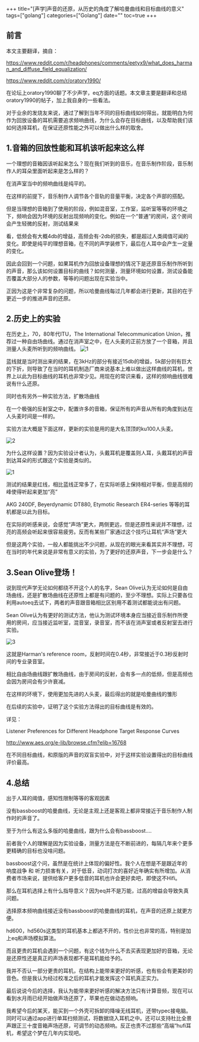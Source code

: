 +++
title="[声学]声音的还原，从历史的角度了解哈曼曲线和目标曲线的意义"
tags=["golang"]
categories=["Golang"]
date=""
toc=true
+++

## 前言

本文主要翻译，摘自：

https://www.reddit.com/r/headphones/comments/eetyx9/what_does_harman_and_diffuse_field_equalization/

https://www.reddit.com/r/oratory1990/

在论坛上oratory1990聊了不少声学，eq方面的话题。本文章主要是翻译和总结oratory1990的帖子，加上我自身的一些看法。

对于业余的发烧友来说，通过了解到当年不同的目标曲线如何得出，就能明白为何作为回放设备的耳机需要追求频响曲线，为什么会存在目标曲线，以及帮助我们该如何选择耳机，在保证还原性能之外可以做出什么样的取舍。



## 1.音箱的回放性能和耳机该听起来这么样

一个理想的音箱因该听起来怎么？现在我们听到的音乐，在音乐制作阶段，音乐制作人的耳朵里面听起来是怎么样的？

在消声室当中的频响曲线是纯平的。

在这样的前提下，音乐制作人调节各个音轨的音量平衡，决定各个声部的搭配。

但是当理想的音箱到了使用的阶段，例如混音室，工作室，监听室等等的环境之下，频响会因为环境的反射出现频响的变化。例如在一个“普通”的房间，这个房间会产生轻微的反射，测试结果来

看，低频会有大概4db的增益，高频会有-2db的损失，都是超过人类阈值可闻的变化。即使是纯平的理想音箱，在不同的声学装修下，最后在人耳中会产生一定量的变化。

因此会回到一个问题，如果耳机作为回放设备理想的情况下是还原音乐制作所听到的声音，那么该如何设置目标的曲线？如何测量，测量环境如何设置，测试设备能否覆盖大部分人的参数，等等的问题出现在实验当中。

正因为这是个非常复杂的问题，所以哈曼曲线每过几年都会进行更新，其目的在于更近一步的推进声音的还原。



## 2.历史上的实验

在历史上，70，80年代ITU，The International Telecommunication Union，推荐过一种自由场曲线。通过在消声室之中，在人头麦的正前方放了一个音箱，并且测量人头麦所听到的频响曲线。
![1](v2-a10c41e6ebe5abff33aa12a242ed0942_720w.webp)

蓝线就是当时测出来的结果，在3kHz的部分有接近15db的增益，5k部分则有巨大的下折，则导致了在当时的耳机制造厂商来说基本上难以做出这样曲线的耳机，世界上以此为目标曲线的耳机也非常少见。用现在的常识来看，这样的频响曲线很难说有什么还原。



同时也有另外一种实验方法，扩散场曲线

在一个极强的反射室之中，配置许多的音箱，保证所有的声音从所有的角度到达在人头麦时间是一样的。

实验方法大概是下面这样，更新的实验是用的是大名顶顶的ku100人头麦。

![2](v2-f71a4c2bd32c8647e098c5f0ab5e10a1_720w.webp)

为什么这样设置？因为实验设计者认为，头戴耳机是覆盖则人耳，头戴耳机的声音到达耳朵的形式跟这个实验是类似的。

![1](v2-a10c41e6ebe5abff33aa12a242ed0942_720w.webp)

测试的结果是红线，相比蓝线正常多了，在实际听感上保持相对平衡，但是高频的峰使得听起来更加“亮”

AKG 240DF, Beyerdynamic DT880, Etymotic Research ER4-series 等等的耳机都是以此为目标。

在实际的听感来说，会感觉“声场”更大，两侧更远，但是还原性来说并不理想，过亮的高频会听起来很容易疲劳。反而有某些厂家通过这个技巧让耳机“声场”更大

但是这两个实验，一般人都能挑出不少问题，从现在的眼光来看其实并不理想，可在当时的年代来说是非常有意义的实验，为了更好的还原声音，下一步会是什么？

## 3.Sean Olive登场！

说到现代声学无论如何都绕不开这个人的名字，Sean Olive认为无论如何是自由场曲线，还是扩散场曲线在还原性上都是有问题的，至少不理想。实际上只要各位利用autoeq去试下，两者的声音跟音箱相比区别用不着测试都能说出有问题。

Sean Olive认为有更好的测试方法，他认为测试环境本身应当接近音乐制作所使用的房间，应当接近监听室，混音室，录音室，而不该在消声室或者反射室去进行实验。

![3](v2-33ceb7f4400f3c305b6e9c41795cf99a_720w.jpg)

这就是Harman's reference room，反射时间在0.4秒，非常接近于0.3秒反射时间的专业录音室。

相比自由场曲线跟扩散场曲线，由于房间的反射，会有多一点的低频，但是高频也会因为房间会有少许衰减。

在这样的环境下，使用更加先进的人头麦，最后得出的就是哈曼曲线的雏形

在后续的实验中，证明了这个实验方法得出的目标曲线是有效的。

详见：

Listener Preferences for Different Headphone Target Response Curves

http://www.aes.org/e-lib/browse.cfm?elib=16768

在不同目标曲线，和原版的声音的双盲实验中，对于这样实验设置得出的目标曲线评价最高。



## 4.总结

出于人耳的阈值，感知性限制等等的客观因素

没有bassboost的哈曼曲线，无论是主观上还是客观上都非常接近于音乐制作人制作时的声音了。

至于为什么有这么多版的哈曼曲线，跟为什么会有bassboost....

前者我个人的理解是因为实验设备，测量方法是在不断前进的，每隔几年来个更多更精确的目标也没啥问题。

bassboost这个问，虽然是在统计上体现的偏好性。我个人在想是不是跟近年的 响度战争 和 听力损害有关，对于低音，动词打次的喜好近年确实有所增加。从消费者市场来说，提供给客户更多低音的耳机也许会更好卖吧，即使这不Hifi。

那么在耳机选择上有什么指导意义？因为eq并不是万能，过高的增益会导致失真问题。

选择原本频响曲线接近没有bassboost的哈曼曲线的耳机，在声音的还原上就更方便。

hd600，hd560s这类型的耳机基本上都逃不开的，性价比也非常的高，特别是加上eq和声场模拟算法。

而且更贵的耳机会遇到一个问题，有这个钱为什么不去买表现更加好的音箱，无论是还原性还是真正的声场表现都不是耳机能给予的。

我并不否认一部分更贵的耳机，在结构上能带来更好的听感，也有些会有更美妙的音色。但是我认为经过校准之后的耳机才能发挥这个耳机真正实力。

最后说说今后的选择，我认为能带来更好听感的解决方法只有计算音频，现在可以看到水月雨已经开始做声场还原了，苹果也在做动态频响。

我希望今后的某天，能买到一个外壳可拆卸的降噪无线耳机，还带typec接电脑。同时可以通过app进行单耳扫频测试，将数据烧入耳机之中。还可以支持杜比全景声跟正三十度音箱声场还原，可调节的动态频响。反正也贵不过那些“高端“hufi耳机，希望这个梦在几年内实现吧。